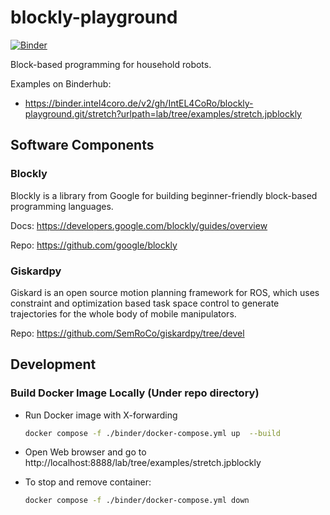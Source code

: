 # blockly-playground

[![Binder](https://binder.intel4coro.de/badge_logo.svg)](https://binder.intel4coro.de/v2/gh/IntEL4CoRo/blockly-playground.git/stretch?urlpath=lab/tree/examples/stretch.jpblockly)

Block-based programming for household robots.


Examples on Binderhub:
- https://binder.intel4coro.de/v2/gh/IntEL4CoRo/blockly-playground.git/stretch?urlpath=lab/tree/examples/stretch.jpblockly

## Software Components

### Blockly

Blockly is a library from Google for building beginner-friendly block-based programming languages.

Docs: https://developers.google.com/blockly/guides/overview

Repo: https://github.com/google/blockly

### Giskardpy

Giskard is an open source motion planning framework for ROS, which uses constraint and optimization based task space control to generate trajectories for the whole body of mobile manipulators.

Repo: https://github.com/SemRoCo/giskardpy/tree/devel


## Development

### Build Docker Image Locally (Under repo directory)

- Run Docker image with X-forwarding

  ```bash
  docker compose -f ./binder/docker-compose.yml up  --build
  ```

- Open Web browser and go to http://localhost:8888/lab/tree/examples/stretch.jpblockly

- To stop and remove container:

  ```bash
  docker compose -f ./binder/docker-compose.yml down
  ```
